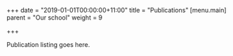 +++
date = "2019-01-01T00:00:00+11:00"
title = "Publications"
[menu.main]
parent = "Our school"
weight = 9

+++

Publication listing goes here.
